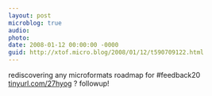 ```yaml
---
layout: post
microblog: true
audio: 
photo: 
date: 2008-01-12 00:00:00 -0000
guid: http://xtof.micro.blog/2008/01/12/t590709122.html
---
```

rediscovering any microformats roadmap for #feedback20 [tinyurl.com/27hyog](http://tinyurl.com/27hyog) ? followup!
